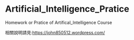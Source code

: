 # Artificial_Intelligence_Pratice
Homework or Pratice of ArtificaI_Intelligence Course


相關說明請見:https://john850512.wordpress.com/
